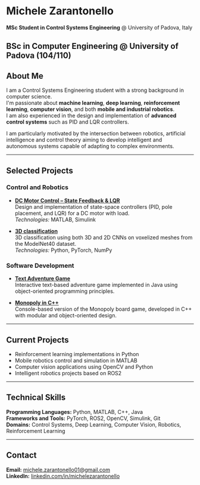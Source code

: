 # Michele Zarantonello

**MSc Student in Control Systems Engineering** @ University of Padova, Italy 

**BSc in Computer Engineering** @ University of Padova (104/110)
---

## About Me

I am a Control Systems Engineering student with a strong background in computer science.  
I'm passionate about **machine learning**, **deep learning**, **reinforcement learning**, **computer vision**, and both **mobile and industrial robotics**.  
I am also experienced in the design and implementation of **advanced control systems** such as PID and LQR controllers.

I am particularly motivated by the intersection between robotics, artificial intelligence and control theory aiming to develop intelligent and autonomous systems capable of adapting to complex environments.

---

## Selected Projects

### Control and Robotics
- **[DC Motor Control – State Feedback & LQR](https://github.com/michelezarantonello/dc-motor-control)**  
  Design and implementation of state-space controllers (PID, pole placement, and LQR) for a DC motor with load.  
  *Technologies:* MATLAB, Simulink  

- **[3D classification](https://github.com/michelezarantonello/modelnet40-voxelnet)**  
  3D classification using both 3D and 2D CNNs on voxelized meshes from the ModelNet40 dataset.  
  *Technologies:* Python, PyTorch, NumPy  

### Software Development
- **[Text Adventure Game](https://github.com/michelezarantonello/java-text-adventure)**  
  Interactive text-based adventure game implemented in Java using object-oriented programming principles.  

- **[Monopoly in C++](https://github.com/michelezarantonello/cpp-monopoly)**  
  Console-based version of the Monopoly board game, developed in C++ with modular and object-oriented design.

---

## Current Projects

- Reinforcement learning implementations in Python  
- Mobile robotics control and simulation in MATLAB  
- Computer vision applications using OpenCV and Python  
- Intelligent robotics projects based on ROS2  

---

## Technical Skills

**Programming Languages:** Python, MATLAB, C++, Java  
**Frameworks and Tools:** PyTorch, ROS2, OpenCV, Simulink, Git  
**Domains:** Control Systems, Deep Learning, Computer Vision, Robotics, Reinforcement Learning  

---

## Contact

**Email:** michele.zarantonello01@gmail.com  
**LinkedIn:** [linkedin.com/in/michelezarantonello](https://linkedin.com/in/michelezarantonello)
